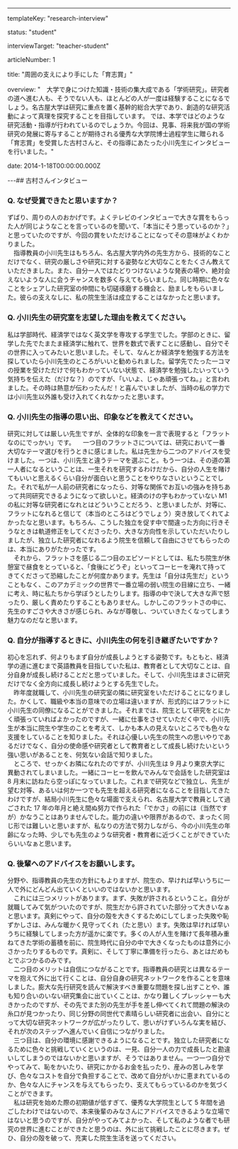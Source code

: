 ---

templateKey: "research-interview"

status: "student"

interviewTarget: "teacher-student"

articleNumber: 1

title: "周囲の支えにより手にした「育志賞」"

overview: "　大学で身につけた知識・技術の集大成である「学術研究」。研究者の道へ進む人も、そうでない人も、ほとんどの人が一度は経験することになるでしょう。名古屋大学は研究に重点を置く基幹的総合大学であり、創造的な研究活動によって真理を探究することを目指しています。
では、本学ではどのような研究活動・指導が行われているのでしょうか。今回は、見事、将来我が国の学術研究の発展に寄与することが期待される優秀な大学院博士過程学生に贈られる「育志賞」を受賞した古村さんと、その指導にあたった小川先生にインタビューを行いました。"

date: 2014-1-18T00:00:00.000Z

---## 古村さんインタビュー

### Q. なぜ受賞できたと思いますか？

ずばり、周りの人のおかげです。よくテレビのインタビューで大きな賞をもらった人が同じようなことを言っているのを聞いて、「本当にそう思っているのか？」と思っていたのですが、今回の賞をいただけることになってその意味がよくわかりました。  
　指導教員の小川先生はもちろん、名古屋大学内外の先生方から、技術的なことだけでなく、研究の厳しさや研究に対する姿勢など大切なことをたくさん教えていただきました。また、自分一人ではたどりつけないような発表の場や、絶対会えないような人に会うチャンスを数多く与えてもらいました。同じ時期に色々なことをシェアした研究室の仲間にも切磋琢磨する機会と、励ましをもらいました。彼らの支えなしに、私の院生生活は成立することはなかったと思います。

### Q. 小川先生の研究室を志望した理由を教えてください。

私は学部時代、経済学ではなく英文学を専攻する学生でした。学部のときに、留学した先でたまたま経済学に触れて、世界を数式で表すことに感動し、自分でその世界に入ってみたいと思いました。そして、なんとか経済学を勉強する方法を探していたら小川先生のところがいいと勧められました。留学先でたった一コマの授業を受けただけで何もわかっていない状態で、経済学を勉強したいっていう気持ちを伝えた（だけな？）のですが、「いいよ、じゃあ頑張ってね。」と言われました。その時は熱意が伝わったんだ！と喜んでいましたが、当時の私の学力では小川先生以外誰も受け入れてくれなかったと思います。

### Q. 小川先生の指導の思い出、印象などを教えてください。

研究に対しては厳しい先生ですが、全体的な印象を一言で表現すると「フラットなのにでっかい」です。
　一つ目のフラットさについては、研究において一番大切なテーマ選びを行うときに感じました。私は先生から二つのアドバイスを受けました。一つは、小川先生と違うテーマを選ぶこと。もう一つは、その道の第一人者になるということは、一生それを研究するわけだから、自分の人生を賭けてもいいと思えるくらい自分が面白いと思うことをやりなさいということでした。それで私が一人前の研究者になったら、対等な関係でお互いの強みを持ちあって共同研究できるようになって欲しいと。経済のけの字もわかっていない M1 の私に対等な研究者になれとはどういうことだろう、と思いましたが、対等に、フラットになれると信じて（本当のところはどうでしょう）突き放してくれてよかったなと思います。もちろん、こうした独立を促す中で間違った方向に行きそうなときは軌道修正をしてくださったり、大きな方向性を示していただいたりしましたが、独立した研究者になれるよう院生を信頼して自由にさせてもらったのは、本当にありがたかったです。  
　それから、フラットさを感じる二つ目のエピソードとしては、私たち院生が休憩室で昼食をとっていると、「食後にどうぞ」といってコーヒーを淹れて持ってきてくださって恐縮したことが何度かあります。先生は「自分は先生だ」ということもなく、このアカデミックの世界で一番立場の弱い院生の目線に立ち、一緒に考え、時に私たちから学ぼうとしたりします。指導の中で決して大きな声で怒ったり、厳しく責めたりすることもありません。しかしこのフラットさの中に、先生のすごさや大きさが感じられ、みなが尊敬し、ついていきたくなってしまう魅力なのだなと思います。

### Q. 自分が指導するときに、小川先生の何を引き継ぎたいですか？

初心を忘れず、何よりもまず自分が成長しようとする姿勢です。もともと、経済学の道に進むまで英語教員を目指していた私は、教育者として大切なことは、自分自身が成長し続けることだと思っていました。そして、小川先生はまさに研究だけでなく全方向に成長し続けようとする先生でした。  
　昨年度就職して、小川先生の研究室の隣に研究室をいただけることになりました。かくして、職級や本当の意味での立場は違いますが、形式的にはフラットに小川先生の同僚になることができました。それまでは、院生として研究をとにかく頑張っていればよかったのですが、一緒に仕事をさせていただく中で、小川先生が本当に院生や学生のことを考えて、しかも本人の見えないところでも色々な支援をしていることを知りました。それは心優しい先生の院生への思いやりであるだけでなく、自分の使命感や研究者として教育者として成長し続けたいという強い思いがあることを、何気ない会話で知りました。  
　ところで、せっかくお隣になれたのですが、小川先生は 9 月より東京大学に異動されてしまいました。一緒にコーヒーを飲んでみんなで会話をした研究室は 8 月末に訪ねたら空っぽになっていました。これまで研究などで独立し、先生が望む対等、あるいは何か一つでも先生を超える研究者になることを目指してきたわけですが、結局小川先生に色々な場面で支えられ、名古屋大学で教員として過ごされた 17 年の年月と絶え間ぬ努力で作られた「でかさ」の前には（当然ですが）かなうことはありませんでした。能力の違いや限界があるので、まったく同じ形では難しいと思いますが、私なりの方法で努力しながら、今の小川先生の年齢になった時、少しでも先生のような研究者・教育者に近づくことができていたらいいなぁと思います。

### Q. 後輩へのアドバイスをお願いします。

分野や、指導教員の先生の方針にもよりますが、院生の、早ければ早いうちに一人で外にどんどん出ていくといいのではないかと思います。  
　これには三つメリットがあります。まず、失敗が許されるということ。自分が就職してみて気がついたのですが、院生だから許されていた部分って大きいなぁと思います。真剣にやって、自分の殻を大きくするためにしてしまった失敗や恥ずかしさは、みんな暖かく見守ってくれ（たと思い）ます。失敗は早ければ早いうちに経験してしまった方が遥かに楽です。多くの人が人生を賭けて長年積み重ねてきた学術の蓄積を前に、院生時代に自分の中で大きくなったものは意外に小さかったりするものです。真剣に、そして丁寧に準備を行ったら、あとはだめもとでぶつかるのみです。  
　二つ目のメリットは自信につながることです。指導教員の研究とは異なるテーマを抱えて外に出て行くことは、自分自身の研究ネットワークを作ることを意味しました。膨大な先行研究を読んで解決すべき重要な問題を探し出すことや、誰も知り合いのいない研究集会に出ていくことは、かなり難しくプレッシャーも大きかったのですが、その先でまた別の先生が手を差し伸べてくれて問題の解決の糸口が見つかったり、同じ分野の同世代で素晴らしい研究者に出会い、自分にとって大切な研究ネットワークが広がったりして、思いがけずいろんな実を結び、それが次のステップへ進んでいく自信につながりました。  
　三つ目は、自分の環境に感謝できるようになることです。独立した研究者になるために色々と挑戦していくというのは、一見、自分一人の力で成長したと勘違いしてしまうのではないかと思いますが、そうではありません。一つ一つ自分でやってみて、恥をかいたり、研究にかかるお金を払ったり、産みの苦しみを学び、色々なコストを自分で負担することで、改めて自分がいかに恵まれているのか、色々な人にチャンスを与えてもらったり、支えてもらっているのかを気づくことができます。  
　私は研究を始めた際の初期値が低すぎて、優秀な大学院生として 5 年間を過ごしたわけではないので、本来後輩のみなさんにアドバイスできるような立場ではないと思うのですが、自分がやってみてよかった、そして私のような者でも研究の世界に進むことができたと思うのは、外に出て挑戦したことに尽きます。ぜひ、自分の殻を破って、充実した院生生活を送ってください。
